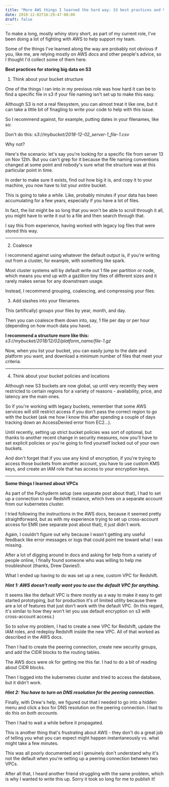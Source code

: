 ```yaml
---
title: "More AWS things I learned the hard way: S3 best practices and VPCs"
date: 2018-12-02T16:29:47-08:00
draft: false
---
```


To make a long, mostly whiny story short, as part of my current role, 
I've been doing a lot of fighting with AWS to help support my team. 

Some of the things I've learned along the way are probably not obvious if you, like me, are relying
mostly on AWS docs and other people's advice, so I thought I'd collect some of them here.

**Best practices for storing big data on S3**

1. Think about your bucket structure

One of the things I ran into in my previous role was how hard it can be
to find a specific file in s3 if your file naming isn't set up to make this easy. 

Although S3 is not a real filesystem, you can almost treat it like one, but it can take a little
bit of finagling to write your code to help with this issue. 

So I recommend against, for example, putting dates in your filenames, like so:

Don't do this: *s3://mybucket/2018-12-02_server-1_file-1.csv*

Why not?

Here's the scenario: let's say you're looking for a specific file from server 13 on Nov 12th. 
But you can't grep for it because the file naming conventions changed at some point 
and nobody's sure what the structure was at this particular point in time. 

In order to make sure it exists, find out how big it is, and copy it to your machine, 
you now have to list your *entire* bucket. 

This is going to take a while. Like, probably minutes if your
data has been accumulating for a few years, especially if you have a lot of files. 

In fact, the list
might be so long that you won't be able to scroll through it all, you might have to write it out 
to a file and then search through that. 

I say this from experience, having worked with legacy log files that were stored this way. 


----
2. Coalesce

I recommend against using whatever the default output is, if you're writing out from a cluster,
for example, with something like spark. 

Most cluster systems will by default write out 1 file per partition or node,
which means you end up with a gazillion tiny files of different sizes and it rarely makes sense for
any downstream usage. 

Instead, I recommend grouping, coalescing, and compressing your files. 

3. Add slashes into your filenames. 

This (artifically) groups your files by year, month, and day. 

Then you can coalesce them down into, say, 1 file per day or per hour
(depending on how much data you have). 

**I recommend a structure more like this:** *s3://mybucket/2018/12/02/platform_name/file-1.gz*

Now, when you list your bucket, you can easily jump to the date and platform you want, and 
download a minimum number of files that meet your criteria. 

----
4. Think about your bucket policies and locations

Although new S3 buckets are now global, up until very recently they were restricted to certain regions for a variety
of reasons - availability, price, and latency are the main ones. 

So if you're working with legacy buckets, remember that some AWS services will still restrict access if you don't
pass the correct region to go with the bucket (ask me how I know this after spending a couple of days
tracking down an AccessDenied error from EC2...).

Until recently, setting up strict bucket policies was sort of optional, but thanks to another recent change
in security measures, now you'll have to set explicit policies or you're going to find yourself 
locked out of your own buckets. 

And don't forget that if you use any kind of encryption, if you're trying to access those buckets from
another account, you have to use custom KMS keys, 
and create an IAM role that has access to your encryption keys. 

----

**Some things I learned about VPCs**

As part of the Pachyderm setup (see separate post about that), 
I had to set up a connection to our Redshift instance, which 
lives on a separate account from our kubernetes cluster.
 
I tried following the instructions in the AWS docs, because it seemed pretty straightforward, but
as with my experience trying to set up cross-account access for EMR (see separate post about that), 
it just didn't work. 

Again, I couldn't 
figure out why because I wasn't getting any useful feedback like error messages or logs that could
point me toward what I was missing. 

After a lot of digging around in docs and asking for help from a variety of people online, 
I finally found someone who was willing to help me troubleshoot (thanks, Drew Davies!). 

What I ended up having to do was set up a new, custom VPC for Redshift. 

***Hint 1: AWS doesn't really want you to use the default VPC for anything.*** 

It seems like the default VPC is there mostly as a way to make it easy to get started prototyping, 
but for production it's of limited utility because there are a lot of features that 
just don't work with the default VPC. (In this regard, it's similar
to how they won't let you use default encryption on s3 with cross-account access.) 

So to solve my problem, I had to create a new VPC for Redshift, 
update the IAM roles, and redeploy Redshift inside the new VPC. All of that worked as described
in the AWS docs. 

Then I had to create the peering connection, 
create new security groups, 
and add the CIDR blocks to the routing tables. 

The AWS docs were ok for getting me this far. I had to do a bit of reading about CIDR blocks. 

Then I logged into the kubernetes cluster and tried to access the database, but it didn't work. 

***Hint 2: You have to turn on DNS resolution for the peering connection.*** 

Finally, with Drew's help, we figured out that I needed to 
go into a hidden menu and click a box for DNS resolution on the peering connection. 
I had to do this on *both accounts*. 

Then I had to wait a while before it propagated. 

This is another thing that's frustrating about AWS - they 
don't do a great job of telling you what you can expect might happen instantaneously vs. what might take
a few minutes. 

This was all poorly documented and I genuinely don't understand why it's not the default 
when you're setting up a peering connection between two VPCs. 

After all that, I heard another friend struggling with the same problem, which is why I wanted to write
this up. Sorry it took so long for me to publish it!
